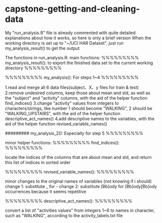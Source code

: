 # capstone-getting-and-cleaning-data

My "run_analysis.R" file is already commented with quite detailed explanations about how it works, so here is only a brief version
When the working directory is set up to "~/UCI HAR Dataset", just run my_analysis_result() to get the output

The functions in run_analysis.R:
main functions:
%%%%%%%%% my_analysis_result(): to export the finished data set to the current working directory %%%%%%%%%

%%%%%%%%% my_analysis(): For steps 1~4 %%%%%%%%%

1.read and merge all 6 data files(subject、X、y files for train & test)
2.remove undesired columns, keep those about mean and std, as well as the "subject" and "activity" columns, with the aid of the helper function find_indices()
3.change "activity" values from integers to characters/strings, like number 1 should become "WALKING", 2 should be "WALKING_UPSTAIRS", with the aid of the helper function descriptive_act_names()
4.add descriptive names to the variables, with the aid of the helper function revised_variable_names()

######### my_analysis_2(): Especially for step 5 %%%%%%%%%

minor helper functions:
%%%%%%%%% find_indices(): %%%%%%%%%

locate the indices of the columns that are about mean and std, and return this list of indices in sorted order

%%%%%%%%% revised_variable_names(): %%%%%%%%%

minor changes to the original names of variables (not knowing if i should)
change 1: substitute _ for -
change 2: substitute [Bb]ody for [Bb]ody[Bb]ody occurrences because it seems repetitive

%%%%%%%%% descriptive_act_names(): %%%%%%%%%

convert a list of "activities values" from integers 1~6 to names in character, such as "WALKING", according to the activity_labels.txt file




